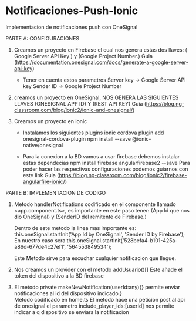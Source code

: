 # Notificaciones-Push-Ionic 
Implementacion de notificaciones push con OneSignal

PARTE A:  CONFIGURACIONES

1. Creamos un proyecto en Firebase el cual nos genera estas dos llaves: ( Google Server API Key ) y (Google Project Number.)
   Guia (https://documentation.onesignal.com/docs/generate-a-google-server-api-key)
   
   - Tener en cuenta estos parametros
        Server key -> Google Server API key
        Sender ID -> Google Project Number
 
2. creamos un proyecto en OneSignal, NOS GENERA LAS SIGUIENTES LLAVES (ONESIGNAL APP ID) Y (REST API KEY)
   Guia (https://blog.ng-classroom.com/blog/ionic2/ionic-and-onesignal/)
  
3. Creamos un proyecto en ionic
   - Instalamos los siguientes plugins
      ionic cordova plugin add onesignal-cordova-plugin
      npm install --save @ionic-native/onesignal
    
    - Para la conexion a la BD vamos a usar firebase
      debemos instalar estas dependecias
      npm install firebase angularfirebase2 --save
      Para poder hacer las respectivas configuraciones podemos guiarnos con este link
      Guia (https://blog.ng-classroom.com/blog/ionic2/firebase-angularfire-ionic/)
 


PARTE B: IMPLEMENTACION DE CODIGO
 
 1. Metodo handlerNotifications codificado en el componente llamado <app.component.ts>, es importante en este paso tener: 
     (App Id que nos dio OneSignal) y 
     (SenderID del remitente de Firebase.)
     
     Dentro de este metodo la linea mas importante es:
     this.oneSignal.startInit('App Id by OneSignal', 'Sender ID by Firebase');
     En nuestro caso sera
     this.oneSignal.startInit('528befa4-b101-425a-a86d-677de4c27ef1', '564553849534');
     
     Este Metodo sirve para escuchar cualquier notificacion que llegue.
     
  2. Nos creamos un provider con el metodo addUsuario()[]
     Este añade el token del dispositivo a la BD firebase
  
  3. El metodo private makeNewNotification(userId:any){} permite enviar notificaciones al id del dispositivo indicado.}  
     Metodo codificado en home.ts
     El metodo hace una peticion post al api de onesignal
     el parametro include_player_ids:[userId] nos permite indicar a q dispositivo se enviara la notificacion

     
     



   
